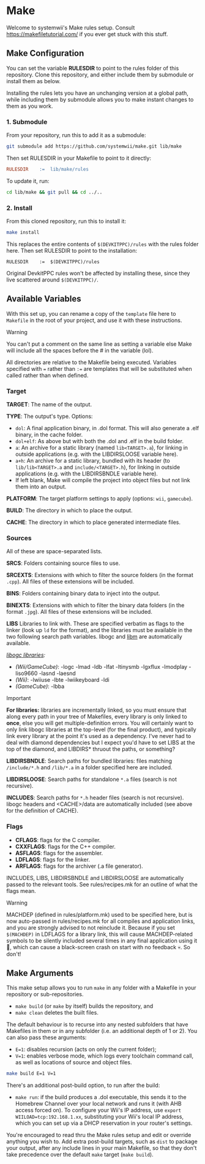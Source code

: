 # Make

Welcome to systemwii's Make rules setup. Consult <https://makefiletutorial.com/> if you ever get stuck with this stuff.

## Make Configuration

You can set the variable **RULESDIR** to point to the rules folder of this repository. Clone this repository, and either include them by submodule or install them as below.

Installing the rules lets you have an unchanging version at a global path, while including them by submodule allows you to make instant changes to them as you work.

### 1. Submodule

From your repository, run this to add it as a submodule:
```bash
git submodule add https://github.com/systemwii/make.git lib/make
```
Then set RULESDIR in your Makefile to point to it directly:
```makefile
RULESDIR	:=	lib/make/rules
```
To update it, run:
```bash
cd lib/make && git pull && cd ../..
```

### 2. Install
From this cloned repository, run this to install it:
```bash
make install
```
This replaces the entire contents of `$(DEVKITPPC)/rules` with the rules folder here. Then set RULESDIR to point to the installation:
```
RULESDIR	:=	$(DEVKITPPC)/rules
```
Original DevkitPPC rules won't be affected by installing these, since they live scattered around `$(DEVKITPPC)/`.

## Available Variables

With this set up, you can rename a copy of the `template` file here to `Makefile` in the root of your project, and use it with these instructions.

> [!WARNING]  
> You can't put a comment on the same line as setting a variable else Make will include all the spaces before the # in the variable (lol).

All directories are relative to the Makefile being executed. Variables specified with `=` rather than `:=` are templates that will be substituted when called rather than when defined.

### Target

**TARGET**: The name of the output.

**TYPE**: The output's type. Options:
- `dol`: A final application binary, in .dol format. This will also generate a .elf binary, in the cache folder.
- `dol+elf`: As above but with both the .dol and .elf in the build folder.
- `a`: An archive for a static library (named `lib<TARGET>.a`), for linking in outside applications (e.g. with the LIBDIRSLOOSE variable here).
- `a+h`: An archive for a static library, bundled with its header (to `lib/lib<TARGET>.a` and `include/<TARGET>.h`), for linking in outside applications (e.g. with the LIBDIRSBNDLE variable here).
- If left blank, Make will compile the project into object files but not link them into an output.

**PLATFORM**: The target platform settings to apply (options: `wii`, `gamecube`).

**BUILD**: The directory in which to place the output.

**CACHE**: The directory in which to place generated intermediate files.

### Sources

All of these are space-separated lists.

**SRCS**: Folders containing source files to use.

**SRCEXTS**: Extensions with which to filter the source folders (in the format `.cpp`). All files of these extensions will be included.

**BINS**: Folders containing binary data to inject into the output.

**BINEXTS**: Extensions with which to filter the binary data folders (in the format `.jpg`). All files of these extensions will be included.

**LIBS** Libraries to link with. These are specified verbatim as flags to the linker (look up `ld` for the format), and the libraries must be available in the two following search path variables. libogc and [libm](https://en.wikipedia.org/wiki/C_standard_library#Linking,_libm) are automatically available.

*[libogc libraries](https://github.com/devkitPro/libogc):*
- *(Wii/GameCube)*: -logc -lmad -ldb -lfat -ltinysmb -lgxflux -lmodplay -liso9660 -lasnd -laesnd
- *(Wii)*: -lwiiuse -lbte -lwiikeyboard -ldi
- *(GameCube)*: -lbba

> [!IMPORTANT]  
> **For libraries:** libraries are incrementally linked, so you must ensure that along every path in your tree of Makefiles, every library is only linked to **once**, else you will get multiple-definition errors. You will certainly want to only link libogc libraries at the top-level (for the final product), and typically link every library at the point it's used as a dependency. I've never had to deal with diamond dependencies but I expect you'd have to set LIBS at the top of the diamond, and LIBDIRS* thruout the paths, or something?

**LIBDIRSBNDLE**: Search paths for bundled libraries: files matching `/include/*.h` and `/lib/*.a` in a folder specified here are included.

**LIBDIRSLOOSE**: Search paths for standalone `*.a` files (search is not recursive).

**INCLUDES**: Search paths for `*.h` header files (search is not recursive). libogc headers and \<CACHE\>/data are automatically included (see above for the definition of CACHE).

### Flags

* **CFLAGS**: flags for the C compiler.
* **CXXFLAGS**: flags for the C++ compiler.
* **ASFLAGS**: flags for the assembler.
* **LDFLAGS**: flags for the linker.
* **ARFLAGS**: flags for the archiver (.a file generator).

INCLUDES, LIBS, LIBDIRSBNDLE and LIBDIRSLOOSE are automatically passed to the relevant tools. See rules/recipes.mk for an outline of what the flags mean.

> [!WARNING]  
> MACHDEP (defined in rules/platform.mk) used to be specified here, but is now auto-passed in rules/recipes.mk for all compiles and application links, and you are strongly advised to not reinclude it. Because if you set `$(MACHDEP)` in LDFLAGS for a library link, this will cause MACHDEP-related symbols to be silently included several times in any final application using it 👻, which can cause a black-screen crash on start with no feedback 💀. So don't!

## Make Arguments

This make setup allows you to run `make` in any folder with a Makefile in your repository or sub-repositories.

- `make build` (or `make` by itself) builds the repository, and
- `make clean` deletes the built files.

The default behaviour is to recurse into any nested subfolders that have Makefiles in them or in any subfolder (i.e. an additional depth of 1 or 2). You can also pass these arguments:

- `E=1`: disables recursion (acts on only the current folder);
- `V=1`: enables verbose mode, which logs every toolchain command call, as well as locations of source and object files.

```bash
make build E=1 V=1
```

There's an additional post-build option, to run after the build:
- `make run`: if the build produces a .dol executable, this sends it to the Homebrew Channel over your local network and runs it (with AHB access forced on). To configure your Wii's IP address, use `export WIILOAD=tcp:192.168.1.xx`, substituting your Wii's local IP address, which you can set up via a DHCP reservation in your router's settings.

You're encouraged to read thru the Make rules setup and edit or override anything you wish to. Add extra post-build targets, such as `dist` to package your output, after any include lines in your main Makefile, so that they don't take precedence over the default `make` target (`make build`).
